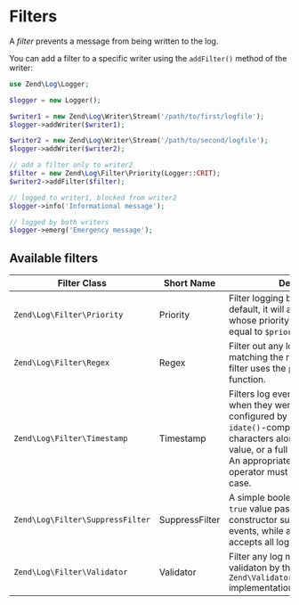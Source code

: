 # Filters

A *filter* prevents a message from being written to the log.

You can add a filter to a specific writer using the `addFilter()` method of the
writer:

```php
use Zend\Log\Logger;

$logger = new Logger();

$writer1 = new Zend\Log\Writer\Stream('/path/to/first/logfile');
$logger->addWriter($writer1);

$writer2 = new Zend\Log\Writer\Stream('/path/to/second/logfile');
$logger->addWriter($writer2);

// add a filter only to writer2
$filter = new Zend\Log\Filter\Priority(Logger::CRIT);
$writer2->addFilter($filter);

// logged to writer1, blocked from writer2
$logger->info('Informational message');

// logged by both writers
$logger->emerg('Emergency message');
```

## Available filters

Filter Class | Short Name | Description
------------ | ---------- | -----------
`Zend\Log\Filter\Priority` | Priority | Filter logging by `$priority`. By default, it will accept any log event whose priority value is less than or equal to `$priority`.
`Zend\Log\Filter\Regex` | Regex | Filter out any log messages not matching the regex pattern. This filter uses the `preg_match()` function.
`Zend\Log\Filter\Timestamp` | Timestamp | Filters log events based on the time when they were triggered. It can be configured by specifying either `idate()`-compliant format characters along with the desired value, or a full `DateTime` instance. An appropriate comparison operator must be supplied in either case.
`Zend\Log\Filter\SuppressFilter` | SuppressFilter | A simple boolean filter; a boolean `true` value passed to the constructor suppresses all log events, while a boolean `false` value accepts all log events.
`Zend\Log\Filter\Validator` | Validator | Filter any log messages that fail validaton by the composed `Zend\Validator\ValidatorInterface` implementation.  

